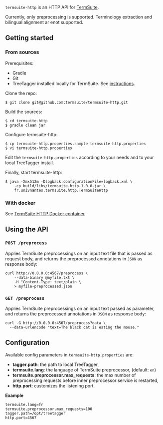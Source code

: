 `termsuite-http` is an HTTP API for [TermSuite](http://termsuite.github.io/).

Currently, only preprocessing is supported. Terminology extraction and bilingual alignment ar enot supported.

## Getting started

### From sources

Prerequisites:

 * Gradle
 * Git
 * TreeTagger installed locally for TermSuite. See [instructions](http://termsuite.github.io/documentation/pos-tagger-lemmatizer/).


Clone the repo:

```
$ git clone git@github.com:termsuite/termsuite-http.git
```

Build the sources:

```
$ cd termsuite-http
$ gradle clean jar
```

Configure termsuite-http:

```
$ cp termsuite-http.properties.sample termsuite-http.properties
$ vi termsuite-http.properties
```

Edit the `termsuite-http.properties` according to your needs and to your local TreeTagger install.

Finally, start termsuite-http:

```
$ java -Xmx512m -Dlogback.configurationFile=logback.xml \
    -cp build/libs/termsuite-http-1.0.0.jar \
    fr.univnantes.termsuite.http.TermSuiteHttp
```

### With docker

See [TermSuite HTTP Docker container](https://github.com/termsuite/termsuite-http-docker)

## Using the API

### `POST /preprocess`

Applies TermSuite preprocessings on an input text file that is passed as request body, and returns the preprocessed annotations in `JSON` as response body:

```
curl http://0.0.0.0:4567/preprocess \
    --data-binary @myfile.txt \
    -H "Content-Type: text/plain \
    > myfile-preprocessed.json
```

### `GET /preprocess`

Applies TermSuite preprocessings on an input text passed as parameter, and returns the preprocessed annotations in `JSON` as response body:

```
curl -G http://0.0.0.0:4567/preprocess?data \
  --data-urlencode "text=The black cat is eating the mouse."
```

## Configuration

Available config parameters in `termsuite-http.properties` are:

 * **tagger.path**: the path to local TreeTagger,
 * **termsuite.lang**: the language of TermSuite preprocessor, (default: `en`)
 * **termsuite.preprocessor.max_requests**: the max number of preprocessing requests before inner preprocessor service is restarted,
 * **http.port**: customizes the listening port.

**Example**

```
termsuite.lang=fr
termsuite.preprocessor.max_requests=100
tagger.path=/opt/treetagger
http.port=4567
```
